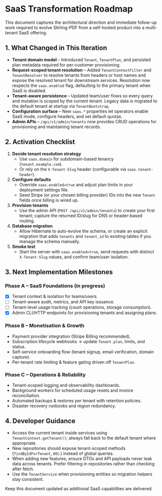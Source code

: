 # SaaS Transformation Roadmap

This document captures the architectural direction and immediate follow-up work required to evolve Stirling-PDF from a self-hosted product into a multi-tenant SaaS offering.

## 1. What Changed in This Iteration
- **Tenant domain model** – Introduced `Tenant`, `TenantPlan`, and persisted plan metadata required for per-customer provisioning.
- **Request-scoped tenant resolution** – Added `TenantContextFilter` and `TenantResolver` to resolve tenants from headers or host names and expose the resolved tenant for downstream services. Resolution now respects the `saas.enabled` flag, defaulting to the primary tenant when SaaS is disabled.
- **Tenant-aware persistence** – Updated team/user flows so every query and mutation is scoped by the current tenant. Legacy data is migrated to the default tenant at startup via `TenantBootstrap`.
- **Configuration surface** – New `saas.*` properties let operators enable SaaS mode, configure headers, and set default quotas.
- **Admin APIs** – `/api/v1/admin/tenants` now provides CRUD operations for provisioning and maintaining tenant records.

## 2. Activation Checklist
1. **Decide tenant resolution strategy**
   - Use `saas.domain` for subdomain-based tenancy (`tenant.example.com`).
   - Or rely on the `X-Tenant-Slug` header (configurable via `saas.tenant-header`).
2. **Configure defaults**
   - Override `saas.enabled=true` and adjust plan limits in your deployment settings file.
   - Seed Stripe (or your chosen billing provider) IDs into the new `Tenant` fields once billing is wired up.
3. **Provision tenants**
   - Use the admin API (`POST /api/v1/admin/tenants`) to create your first tenant; capture the returned ID/slug for DNS or header-based routing.
4. **Database migration**
   - Allow Hibernate to auto-evolve the schema, or create an explicit migration that adds `tenants` and `tenant_id` to existing tables if you manage the schema manually.
5. **Smoke test**
   - Start the server with `saas.enabled=true`, send requests with distinct `X-Tenant-Slug` values, and confirm team/user isolation.

## 3. Next Implementation Milestones
### Phase A – SaaS Foundations (in progress)
- [x] Tenant context & isolation for teams/users.
- [ ] Tenant-aware audit, metrics, and API key issuance.
- [ ] Tenant-level usage tracking (count operations, storage consumption).
- [x] Admin CLI/HTTP endpoints for provisioning tenants and assigning plans.

### Phase B – Monetisation & Growth
- Payment provider integration (Stripe Billing recommended).
- Subscription lifecycle webhooks → update `Tenant.plan`, limits, and status.
- Self-service onboarding flow (tenant signup, email verification, domain capture).
- Per-tenant rate limiting & feature gating driven off `TenantPlan`.

### Phase C – Operations & Reliability
- Tenant-scoped logging and observability dashboards.
- Background workers for scheduled usage resets and invoice reconciliation.
- Automated backups & restores per tenant with retention policies.
- Disaster recovery runbooks and region redundancy.

## 4. Developer Guidance
- Access the current tenant inside services using `TenantContext.getTenant()`; always fall back to the default tenant where appropriate.
- New repositories should expose tenant-scoped methods (`findByIdForTenant`, etc.) instead of global queries.
- When adding new features, ensure DTOs and API payloads never leak data across tenants. Prefer filtering in repositories rather than checking after fetch.
- Use the `TenantService` when provisioning entities so migration helpers stay consistent.

Keep this document updated as additional SaaS capabilities are delivered.
